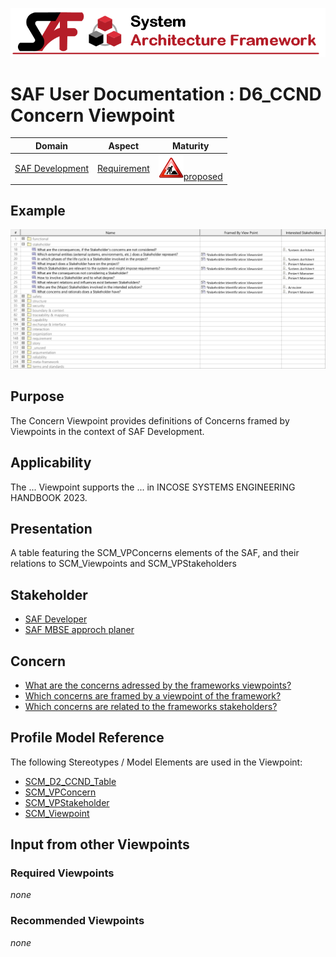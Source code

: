 ![System Architecture Framework](../diagrams/Banner_SAF.png)
# SAF User Documentation : **D6_CCND** Concern Viewpoint
|**Domain**|**Aspect**|**Maturity**|
| --- | --- | --- |
|[SAF Development](../domains.md#Domain-SAF-Development)|[Requirement](../aspects.md#Aspect-Requirement)|![Proposed](../diagrams/Under_construction_icon-red.svg )[proposed](../using-saf/maturity.md#proposed)|
## Example
![Concern-Viewpoint-primary-example.svg](../diagrams/vp-examples/Concern-Viewpoint-primary-example.svg)
## Purpose
The Concern Viewpoint provides definitions of Concerns framed by Viewpoints in the context of SAF Development.
## Applicability
The ... Viewpoint supports the ...  in INCOSE SYSTEMS ENGINEERING HANDBOOK 2023.
## Presentation
A table featuring the SCM_VPConcerns elements of the SAF, and their relations to SCM_Viewpoints and SCM_VPStakeholders

## Stakeholder
* [SAF Developer](../stakeholders.md#SAF-Developer)
* [SAF MBSE approch planer](../stakeholders.md#SAF-MBSE-approch-planer)
## Concern
* [What are the concerns adressed by the frameworks viewpoints?](../concerns.md#_2024x_26f0132_1719129886772_493463_14747)
* [Which concerns are framed by a viewpoint of the framework?](../concerns.md#_2024x_26f0132_1719130076292_184990_14761)
* [Which concerns are related to the frameworks stakeholders?](../concerns.md#_2024x_26f0132_1719129962342_738625_14755)
## Profile Model Reference
The following Stereotypes / Model Elements are used in the Viewpoint:
* [SCM_D2_CCND_Table](../stereotypes.md#scm_d2_ccnd_table)
* [SCM_VPConcern](../stereotypes.md#scm_vpconcern)
* [SCM_VPStakeholder](../stereotypes.md#scm_vpstakeholder)
* [SCM_Viewpoint](../stereotypes.md#scm_viewpoint)
## Input from other Viewpoints
### Required Viewpoints
*none*
### Recommended Viewpoints
*none*
